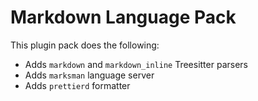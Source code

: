 # Markdown Language Pack

This plugin pack does the following:

- Adds `markdown` and `markdown_inline` Treesitter parsers
- Adds `marksman` language server
- Adds `prettierd` formatter

<!-- vim: set ft=markdown: -->